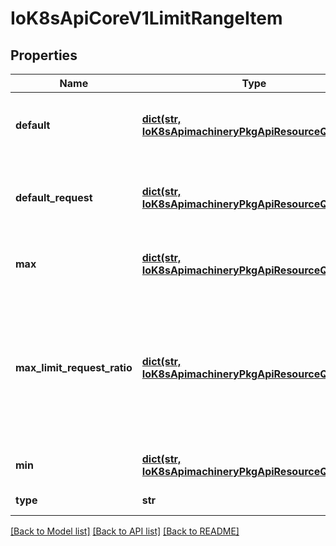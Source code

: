 # IoK8sApiCoreV1LimitRangeItem

## Properties
Name | Type | Description | Notes
------------ | ------------- | ------------- | -------------
**default** | [**dict(str, IoK8sApimachineryPkgApiResourceQuantity)**](IoK8sApimachineryPkgApiResourceQuantity.md) | Default resource requirement limit value by resource name if resource limit is omitted. | [optional] 
**default_request** | [**dict(str, IoK8sApimachineryPkgApiResourceQuantity)**](IoK8sApimachineryPkgApiResourceQuantity.md) | DefaultRequest is the default resource requirement request value by resource name if resource request is omitted. | [optional] 
**max** | [**dict(str, IoK8sApimachineryPkgApiResourceQuantity)**](IoK8sApimachineryPkgApiResourceQuantity.md) | Max usage constraints on this kind by resource name. | [optional] 
**max_limit_request_ratio** | [**dict(str, IoK8sApimachineryPkgApiResourceQuantity)**](IoK8sApimachineryPkgApiResourceQuantity.md) | MaxLimitRequestRatio if specified, the named resource must have a request and limit that are both non-zero where limit divided by request is less than or equal to the enumerated value; this represents the max burst for the named resource. | [optional] 
**min** | [**dict(str, IoK8sApimachineryPkgApiResourceQuantity)**](IoK8sApimachineryPkgApiResourceQuantity.md) | Min usage constraints on this kind by resource name. | [optional] 
**type** | **str** | Type of resource that this limit applies to. | [optional] 

[[Back to Model list]](../README.md#documentation-for-models) [[Back to API list]](../README.md#documentation-for-api-endpoints) [[Back to README]](../README.md)


